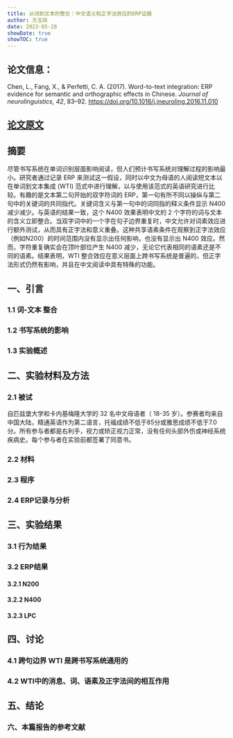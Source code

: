 ```yaml
---
title: 从词到⽂本的整合：中⽂语义和正字法效应的ERP证据
author: 方玉琼
date: 2023-05-28
showDate: true
showTOC: true
---
```


## 论文信息：
Chen, L., Fang, X., & Perfetti, C. A. (2017). Word-to-text integration: ERP evidence for semantic and orthographic effects in Chinese. *Journal of neurolinguistics, 42*, 83–92. https://doi.org/10.1016/j.jneuroling.2016.11.010

## [论文原文](../Source_Files/2023-05-28-FYQ.Pdf)

## 摘要
尽管书写系统在单词识别层⾯影响阅读，但⼈们预计书写系统对理解过程的影响最⼩。研究者通过记录 ERP 来测试这⼀假设，同时以中⽂为⺟语的⼈阅读短⽂本以在单词到⽂本集成 (WTI) 范式中进⾏理解，以与使⽤该范式的英语研究进⾏⽐较。有趣的是⽂本第⼆句开始的双字符词的 ERP，第⼀句有所不同以操纵与第⼆句中的关键词的共同指代。关键词含义与第⼀句中的词同指的释义条件显⽰ N400 减少减少。与英语的结果⼀致，这个 N400 效果表明中⽂的 2 个字符的词与⽂本的含义⽴即整合。当双字词中的⼀个字在句⼦边界重复时，中⽂允许对词素效应进⾏额外测试，从⽽具有正字法和意义重叠。这种共享语素条件在观察到正字法效应（例如N200）的时间范围内没有显⽰出任何影响，也没有显⽰出 N400 效应。然⽽，字符重复确实会在顶叶部位产⽣ N400 减少，⽆论它代表相同的语素还是不同的语素。结果表明，WTI 整合效应在意义层⾯上跨书写系统是普遍的，但正字法形式仍然有影响，并且在中⽂阅读中具有特殊的功能。

## 一、引言
### 1.1 词-文本 整合

### 1.2 书写系统的影响

### 1.3 实验概述

## 二、实验材料及方法

### 2.1 被试 
⾃匹兹堡⼤学和卡内基梅隆⼤学的 32 名中文母语者（ 18-35 岁）。参赛者均来⾃中国⼤陆，精通英语作为第⼆语⾔，托福成绩不低于85分或雅思成绩不低于7.0分。所有参与者都是右利手，视⼒或矫正视⼒正常，没有任何头部外伤或神经系统疾病史。每个参与者在实验前都签署了同意书。
### 2.2 材料

### 2.3 程序

### 2.4 ERP记录与分析


## 三、实验结果
### 3.1 行为结果

### 3.2 ERP结果
#### 3.2.1 N200

#### 3.2.2 N400

#### 3.2.3 LPC

## 四、讨论
### 4.1 跨句边界 WTI 是跨书写系统通⽤的

### 4.2 WTI中的消息、词、语素及正字法间的相互作用


## 五、结论

### 六、本篇报告的参考文献


